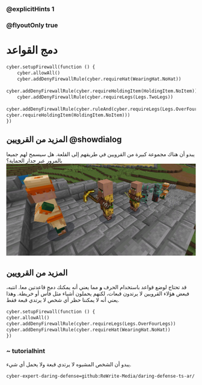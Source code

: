 ### @explicitHints 1
### @flyoutOnly true

# دمج القواعد

```ghost
cyber.setupFirewall(function () {
    cyber.allowAll()
    cyber.addDenyFirewallRule(cyber.requireHat(WearingHat.NoHat))
    cyber.addDenyFirewallRule(cyber.requireHoldingItem(HoldingItem.NoItem))
    cyber.addDenyFirewallRule(cyber.requireLegs(Legs.TwoLegs))
    cyber.addDenyFirewallRule(cyber.ruleAnd(cyber.requireLegs(Legs.OverFourLegs), cyber.requireHoldingItem(HoldingItem.NoItem)))
})

```

## المزيد من القرويين @showdialog
يبدو أن هناك مجموعة كبيرة من القرويين في طريقهم إلى القلعة. 
هل سيسمح لهم جميعا  بالمرور عبر  جدار الحماية؟
![Villagers](https://raw.githubusercontent.com/CausewayDigital/Minecraft-EE-MakeCode/main/tutorials/cyber-kingdom/firewall/images/level_4.jpg)


## المزيد من القرويين
قد تحتاج لوضع قواعد باستخدام الحرف **و** مما يعني أنه يمكنك دمج قاعدتين معا. 
انتبه، فبعض هؤلاء القرويين لا يرتدون قبعات، لكنهم يحملون أشياء مثل فأس أو خريطة. وهذا يعني أنه لا يمكننا حظر أي شخص لا يرتدي قبعة فقط.


```template
cyber.setupFirewall(function () {
cyber.allowAll()
cyber.addDenyFirewallRule(cyber.requireLegs(Legs.OverFourLegs))
cyber.addDenyFirewallRule(cyber.requireHat(WearingHat.NoHat))
})
```

### ~ tutorialhint
يبدو أن الشخص المشبوه لا يرتدي قبعة ولا يحمل أي شيء.

```package
cyber-expert-daring-defense=github:ReWrite-Media/daring-defense-ts-ar/
```